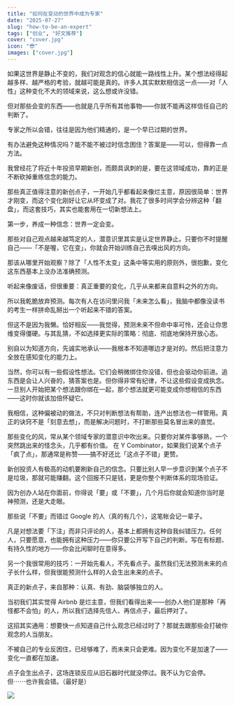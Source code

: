 ```yaml
---
title: "如何在变动的世界中成为专家"
date: "2025-07-27"
slug: "how-to-be-an-expert"
tags: ["创业", "好文推荐"]
cover: "cover.jpg"
icon: "😎"
images: ["cover.jpg"]
---
```

如果这世界是静止不变的，我们对观念的信心就能一路线性上升。某个想法经得起越多样、越严格的考验，就越可能是真的。许多人其实默默相信这一点——对「人性」这种变化不大的领域来说，这么想或许没错。



但对那些会变的东西——也就是几乎所有其他事物——你就不能再这样信任自己的判断了。



专家之所以会错，往往是因为他们精通的，是一个早已过期的世界。



有办法避免这种情况吗？能不能不被过时信念困住？答案是——可以，但得靠一点方法。



我曾经花了将近十年投资早期新创，而颇具讽刺的是，要在这领域成功，靠的正是不断砍掉重练信念的能力。



那些真正值得注意的新创点子，一开始几乎都看起来像烂主意，原因很简单：世界才刚变，而这个变化刚好让它从坏变成了对。我花了很多时间学会分辨这种「翻盘」，而这套技巧，其实也能套用在一切新想法上。



第一步，养成一种信念：世界一定会变。



那些对自己观点越来越笃定的人，潜意识里其实是认定世界静止。只要你不时提醒自己——「不是喔，它在变」，你就会开始训练自己去嗅出风的方向。



那该从哪里开始观察？除了「人性不太变」这条中等实用的原则外，很抱歉，变化这东西基本上没办法准确预测。



听起来像废话，但很重要：真正重要的变化，几乎从来都来自意料之外的方向。



所以我乾脆放弃预测。每次有人在访问里问我「未来怎么看」，我脑中都像没读书的考生一样拼命乱掰出一个听起来不错的答案。



但这不是因为我懒。恰好相反——我觉得，预测未来不但命中率可怜，还会让你思维变得僵硬。与其乱猜，不如选择更实际的策略：彻底、彻底地保持开放心态。



别自以为知道方向，先诚实地承认——我根本不知道哪边才是对的。然后把注意力全放在感知变化的能力上。



当然，你可以有一些假设性想法。它们会稍微绑住你没错，但也会驱动你前进。追东西是会让人兴奋的，猜答案也是。但你得非常有纪律，不让这些假设变成执念。
一旦别人开始把某个想法跟你绑在一起，那个想法就更可能变成你想相信的东西——这时你就该加倍怀疑它。



我相信，这种偏被动的做法，不只对判断想法有帮助，连产出想法也一样管用。真正的诀窍不是「刻意去想」，而是解决问题时，不打断那些莫名冒出来的直觉。



那些变化的风，常从某个领域专家的潜意识中吹出来。只要你对某件事够熟，一个突然跳出来的怪念头，几乎都有价值。
在 Y Combinator，如果我们说某个点子「疯了点」，那通常是称赞——搞不好还比「这点子不错」更赞。



新创投资人有极高的动机要刷新自己的信念。只要比别人早一步意识到某个点子不是垃圾，那就可能赚翻。这个回报不只是钱，更是你整个判断体系的现场验证。



因为创办人站在你面前，你得说「要」或「不要」，几个月后你就会知道你当时是神预测，还是大走眼。



那些说「不要」而错过 Google 的人（真的有几个），这笔帐会记一辈子。



凡是对想法要「下注」而非只评论的人，基本上都拥有这种自我纠错压力。任何人，只要愿意，也能拥有这种压力——你只要公开写下自己的判断。写在有标题、有持久性的地方——你会比闲聊时在意得多。



另一个我很常用的技巧：一开始先看人，不先看点子。虽然我们无法预测未来的点子长什么样，但我很能预测什么样的人会生出未来的点子。



真正的新点子，来自那种：认真、有劲、脑袋够独立的人。



当初我们其实觉得 Airbnb 是烂主意，但我们看得出来——创办人他们是那种「再怪都不会怕」的人，所以我们选择先信人、再信点子，最后押对了。



这招其实通用：想要快一点知道自己什么观念已经过时了？那就去跟那些会打破你观念的人当朋友。



不被自己的专业反困住，已经够难了，而未来只会更难。因为变化不是加速了——变化一直都在加速。



点子会生出点子，这场连锁反应从旧石器时代就没停过。我不认为它会停。
但⋯⋯也许我会错。（最好是）




![](https://prod-files-secure.s3.us-west-2.amazonaws.com/112d0858-5090-4d34-a606-b75eb8d65fd2/46476355-9cf3-4e99-9b7a-3531bc426380/1000202064.png?X-Amz-Algorithm=AWS4-HMAC-SHA256&X-Amz-Content-Sha256=UNSIGNED-PAYLOAD&X-Amz-Credential=ASIAZI2LB466WV52452C%2F20251030%2Fus-west-2%2Fs3%2Faws4_request&X-Amz-Date=20251030T042149Z&X-Amz-Expires=3600&X-Amz-Security-Token=IQoJb3JpZ2luX2VjECwaCXVzLXdlc3QtMiJGMEQCIEmf25Q4iCH%2BxbO%2FQxZw32EuBTgP1F6WYBJOJ3P9zleWAiBtjXAlNfUodXMuo3vIc%2F5uos4eHBo21fgYOtOkX%2BNRFyqIBAjk%2F%2F%2F%2F%2F%2F%2F%2F%2F%2F8BEAAaDDYzNzQyMzE4MzgwNSIMMkcfO3JXoDB%2BiLPtKtwDuUQAAL7UBiVrtLy38hGNBRL%2F1Ew5GtptlpF3oUSrK9vxVUCr%2B%2FiwUy4Ph2GFdmNAjqd2y9cHwL7Thzq7LEKYle2SCI0T7DU3r5I6JWCUhzHEbj2JCj%2BoJ%2B%2FaG62d4coS%2BZbqLxMziJn27pxlPXRc59TR0%2Bnp5ASLi5Y5ku5kS8yxIwF%2BEPs54OwOfiTxTKJdq%2B8PBgDwTP9LEbYijNYUTMvTFbztwFMqKhdaElm5RK86LAb3e%2FOuO%2BvL3NL%2BknxntVBe3b1C2XdskNCzCc%2BW9F0BIJfZCk%2BfCwCIjYyVYrewzDXy%2B%2BPDIMmZUIRlWpYseF%2BPH8Nj8qCpyNsJuDdlRXUb7CDHWdGPZSohsYehw0BsuSgbPvgb6C%2BO89w62IzM%2FQ0Hut3f822%2BLHz7gJnR1J2330v8aB4yi%2B%2FDkNxEakuorryWy%2BAydq83TyfFhud06X4P2HKuHNCVbTDxzAx9T7EOh1dsmW3SO2CnZhDvgpYmitJl7WJdIn%2Fel7mOLUYHuPNtRkAvRgTmr%2FDuGA3cx7OcXgoGzhDkjOTIXJEXNRQcHZC7B2Tw6zqzRg8AC0OVg1GdvpQKL2xOETYYEmOWuDzm8JJP04tZCEOz8TO6b7FeZswZTNdb4sTylrcwz7OLyAY6pgE%2FWSy%2Bpc146NtwoeS6AQz8kRYRxf7rQrwLuHMCq8iJ%2B8nLGN1qNUdEuAN%2FluLfVUX0CjelYpLsMuSmIfDGggCEvcpkR%2B2qDnB6NilW5zT65NTVLJiQdaM4zkeE8TIginTcX64mlu4DojD0vvM%2FnXhPknRvTXWKfoaOIFg6mD3K6C%2B4HOaEa5i7CiZI4UivHT5FfkQWByd32zSeVk1SirSFfN7FCrKq&X-Amz-Signature=392d25466f20887cb1e44475828e873d2da35a5d9525d20f8addc115683ae623&X-Amz-SignedHeaders=host&x-amz-checksum-mode=ENABLED&x-id=GetObject)

